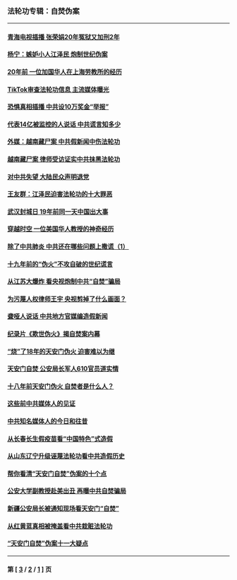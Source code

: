### 法轮功专辑：自焚伪案
---
#### [青海电视插播 张荣娟20年冤狱又加刑2年](../../pages/nf5562/n12738166.md?05100430) 
#### [杨宁：嫉妒小人江泽民 炮制世纪伪案](../../pages/nf5562/n12724108.md?05100430) 
#### [20年前 一位加国华人在上海劳教所的经历](../../pages/nf5562/n12707932.md?05100430) 
#### [TikTok审查法轮功信息 主流媒体曝光](../../pages/nf5562/n12362336.md?05100430) 
#### [恐惧真相插播 中共设10万奖金“举报”](../../pages/nf5562/n12306396.md?05100430) 
#### [代表14亿被监控的人说话 中共谎言知多少](../../pages/nf5562/n12297484.md?05100430) 
#### [外媒：越南藏尸案 中共假新闻中伤法轮功](../../pages/nf5562/n12264411.md?05100430) 
#### [越南藏尸案 律师受访证实中共抹黑法轮功](../../pages/nf5562/n12261878.md?05100430) 
#### [对中共失望 大陆民众声明退党](../../pages/nf5562/n12187315.md?05100430) 
#### [王友群：江泽民迫害法轮功的十大罪恶](../../pages/nf5562/n12169074.md?05100430) 
#### [武汉封城日 19年前同一天中国出大事](../../pages/nf5562/n12150901.md?05100430) 
#### [穿越时空  一位美国华人教授的神奇经历](../../pages/nf5562/n12097460.md?05100430) 
#### [除了中共肺炎 中共还在哪些问题上撒谎（1）](../../pages/nf5562/n11955770.md?05100430) 
#### [十九年前的“伪火”不攻自破的世纪谎言](../../pages/nf5562/n11813238.md?05100430) 
#### [从江苏大爆炸 看央视炮制中共“自焚”骗局](../../pages/nf5562/n11140275.md?05100430) 
#### [为污蔑人权律师王宇 央视剪掉了什么画面？](../../pages/nf5562/n11130142.md?05100430) 
#### [聋哑人说话 中共地方官媒编造假新闻](../../pages/nf5562/n11006067.md?05100430) 
#### [纪录片《欺世伪火》揭自焚案内幕](../../pages/nf5562/n11002664.md?05100430) 
#### [“烧”了18年的天安门伪火 迫害难以为继](../../pages/nf5562/n10996660.md?05100430) 
#### [天安门自焚 公安局长军人610官员道实情](../../pages/nf5562/n10997098.md?05100430) 
#### [十八年前天安门伪火 自焚者是什么人？](../../pages/nf5562/n10996556.md?05100430) 
#### [这些前中共媒体人的见证](../../pages/nf5562/n10845276.md?05100430) 
#### [中共知名媒体人的今日和往昔](../../pages/nf5562/n10843569.md?05100430) 
#### [从长春长生假疫苗看“中国特色”式造假](../../pages/nf5562/n10684053.md?05100430) 
#### [从山东辽宁升级诬蔑法轮功看中共造假历史](../../pages/nf5562/n10668272.md?05100430) 
#### [帮你看清“天安门自焚”伪案的十个点](../../pages/nf5562/n10554707.md?05100430) 
#### [公安大学副教授赴美出丑 再曝中共自焚骗局](../../pages/nf5562/n10558434.md?05100430) 
#### [新疆公安局长被通知现场看天安门“自焚”](../../pages/nf5562/n10449978.md?05100430) 
#### [从红黄蓝真相被掩盖看中共栽赃法轮功](../../pages/nf5562/n9908186.md?05100430) 
#### [“天安门自焚”伪案十一大疑点](../../pages/nf5562/n9341848.md?05100430) 

---
#### 第 [ [3](./3.md?05100430) / [2](./2.md?05100430) / [1](./1.md?05100430) ] 页
